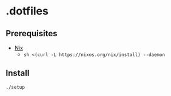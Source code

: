 # .dotfiles

## Prerequisites

- [Nix](https://nixos.org/download.html)
  - `sh <(curl -L https://nixos.org/nix/install) --daemon`

## Install

```bash
./setup
```
